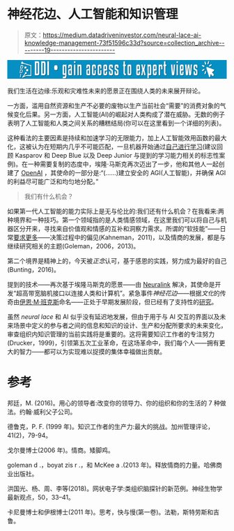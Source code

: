 # 神经花边、人工智能和知识管理

> 原文：<https://medium.datadriveninvestor.com/neural-lace-ai-knowledge-management-73f51596c33d?source=collection_archive---------19----------------------->

[![](img/2b1ec073fb56e736da5ffa56a39ac25e.png)](http://www.track.datadriveninvestor.com/1B9E)

我们生活在边缘:乐观和灾难性未来的愿景正在围绕人类的未来展开辩论。

一方面，滥用自然资源和生产不必要的废物以生产当前社会“需要”的消费对象的气候变化后果。另一方面，人工智能(AI)的崛起对人类构成了潜在威胁。无数的例子表明了人工智能和人类之间关系的糟糕结局(你可以在这里看到一个详细的列表)。

这种看法的主要因素是持续和加速学习的无限能力，加上人工智能效用函数的最大化，这被认为在短期内几乎不可能匹配，一旦机器开始通过[自己进行学习](https://www.youtube.com/watch?v=zIwLWfaAg-8&frags=pl%2Cwn)(建议回顾 Kasparov 和 Deep Blue 以及 Deep Junior 与提到的学习能力相关的标志性案例)。在一种需要复制的态度中，埃隆·马斯克再次迈出了一步，他和其他人一起创建了 [OpenAI](https://openai.com/about/#mission) ，其使命的一部分是:“(……)建立安全的 AGI(人工智能)，并确保 AGI 的利益尽可能广泛和均匀地分配。”

> 我们有什么机会？

如果第一代人工智能的能力实际上是无与伦比的:我们还有什么机会？在我看来:两种境界和一种技巧。第一个领域指的是人类情感领域，在这里我们可以将自己与机器区分开来，寻找来自价值观和情感的互补和洞察力需求。所谓的“软技能”——日常[要求更多](https://www.cnbc.com/video/2018/04/19/linkedin-ceo-on-the-soft-skills-gap.html)——决策过程中的偏见(Kahneman，2011)，以及情商的发展，都是与继续研究相关的主题(Goleman，2006，2013)。

第二个境界是精神上的，今天被*正念*认可，基于感恩的实践，努力成为最好的自己(Bunting，2016)。

提到的技术——再次基于埃隆马斯克的愿景——由 [Neuralink](https://www.neuralink.com) 解决，其使命是开发“超高带宽脑机接口以连接人类和计算机”。紧急事件*神经花边*——根据*文化*的传奇由[伊恩·M·班克斯](https://www.iain-banks.net)命名——正处于早期发展阶段，但已经有了支持性的[研究](https://www.sciencedirect.com/science/article/pii/S0959438817301952)。

虽然 *neural lace* 和 AI 似乎没有延迟地发展，但由于用于与 AI 交互的界面以及未来场景中定义的参与者之间的信息和知识的设计、生产和分配所要求的未来变化，审查组织内知识管理的当前实践将是重要的。这将需要知识工作者的专注努力(Drucker，1999)，引领第五次工业革命，在这场革命中，我们每个人——拥有更大的智力——都可以为实现难以捉摸的集体幸福做出贡献。

# 参考

邦廷，M. (2016)。用心的领导者:改变你的领导力、你的组织和你的生活的 7 种做法。约翰·威利父子公司。

德鲁克，P. F. (1999 年)。知识工作者的生产力:最大的挑战。加州管理评论，41(2)，79-94。

戈尔曼博士(2006 年)。情商。矮脚鸡。

goleman d .，boyat zis r .，和 McKee a .(2013 年)。释放情商的力量。哈佛商业出版社。

洪国光、杨、周、李等(2018)。网状电子学:类组织脑探针的新范例。神经生物学最新观点，50，33–41。

卡尼曼博士和伊根博士(2011 年)。思考，快与慢(第一卷)。法勒，斯特劳斯和吉鲁。